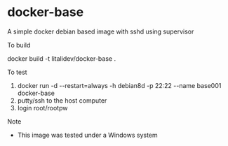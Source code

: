 # docker-base
A simple docker debian based image with sshd using supervisor

To build

  docker build -t litalidev/docker-base .


To test
  1.  docker run -d --restart=always -h debian8d -p 22:22 --name base001 docker-base
  2.  putty/ssh to the host computer
  3.  login root/rootpw


Note
  - This image was tested under a Windows system

